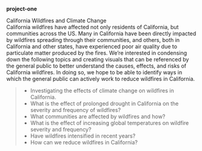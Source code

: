 **project-one**

California Wildfires and Climate Change    
California wildfires have affected not only residents of California, but communities across the US. Many in California have been directly impacted by wildfires spreading through their communities, and others, both in California and other states, have experienced poor air quality due to particulate matter produced by the fires. We’re interested in condensing down the following topics and creating visuals that can be referenced by the general public to better understand the causes, effects, and risks of California wildfires. In doing so, we hope to be able to identify ways in which the general public can actively work to reduce wildfires in California.    

> - Investigating the effects of climate change on wildfires in California. 
> - What is the effect of prolonged drought in California on the severity and frequency of wildfires?  
> - What communities are affected by wildfires and how?  
> - What is the effect of increasing global temperatures on wildfire severity and frequency?    
> - Have wildfires intensified in recent years?  
> - How can we reduce wildfires in California?  
